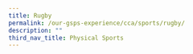 ```yaml
---
title: Rugby
permalink: /our-gsps-experience/cca/sports/rugby/
description: ""
third_nav_title: Physical Sports
---
```

